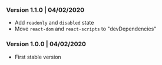 ### Version 1.1.0 | 04/02/2020
* Add `readonly` and `disabled` state
* Move `react-dom` and `react-scripts` to "devDependencies"

### Version 1.0.0 | 04/02/2020
* First stable version
